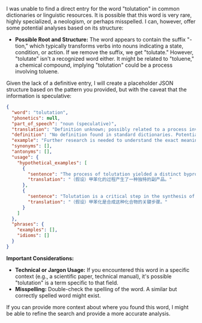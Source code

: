 I was unable to find a direct entry for the word "tolutation" in common dictionaries or linguistic resources. It is possible that this word is very rare, highly specialized, a neologism, or perhaps misspelled. I can, however, offer some potential analyses based on its structure:

*   **Possible Root and Structure:** The word appears to contain the suffix "-tion," which typically transforms verbs into nouns indicating a state, condition, or action. If we remove the suffix, we get "tolutate." However, "tolutate" isn't a recognized word either. It might be related to "toluene," a chemical compound, implying "tolutation" could be a process involving toluene.

Given the lack of a definitive entry, I will create a placeholder JSON structure based on the pattern you provided, but with the caveat that the information is speculative:

```json
{
  "word": "tolutation",
  "phonetics": null,
  "part_of_speech": "noun (speculative)",
  "translation": "Definition unknown; possibly related to a process involving toluene or a similar substance.",
  "definition": "No definition found in standard dictionaries. Potentially a technical term related to chemistry or a specific process. It may describe the action or result of treating something with toluene or a related substance.",
  "example": "Further research is needed to understand the exact meaning of 'tolutation'.",
  "synonyms": [],
  "antonyms": [],
  "usage": {
    "hypothetical_examples": [
      {
        "sentence": "The process of tolutation yielded a distinct byproduct.",
        "translation": "（假设）甲苯化的过程产生了一种独特的副产品。"
      },
      {
        "sentence": "Tolutation is a critical step in the synthesis of this compound.",
        "translation": "（假设）甲苯化是合成这种化合物的关键步骤。"
      }
    ]
  },
  "phrases": {
    "examples": [],
    "idioms": []
  }
}
```

**Important Considerations:**

*   **Technical or Jargon Usage:** If you encountered this word in a specific context (e.g., a scientific paper, technical manual), it's possible "tolutation" is a term specific to that field.
*   **Misspelling:** Double-check the spelling of the word. A similar but correctly spelled word might exist.

If you can provide more context about where you found this word, I might be able to refine the search and provide a more accurate analysis.
 